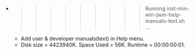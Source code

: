 * >>>>>>>>> Running inst-min-win-jwm-help-manuals-text.sh ...
  * Add user & developer manuals(text) in Help menu.
  * Disk size = 4423940K. Space Used = 56K. Runtime = 00:00:00:01.

